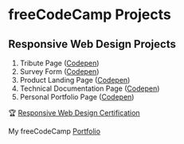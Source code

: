 # freeCodeCamp Projects
## Responsive Web Design Projects
1) Tribute Page ([Codepen](https://codepen.io/sesamhu/pen/PoPOMap))
2) Survey Form ([Codepen](https://codepen.io/sesamhu/pen/vYNaBBQ))
3) Product Landing Page ([Codepen](https://codepen.io/sesamhu/pen/zYvLRea))
4) Technical Documentation Page ([Codepen](https://codepen.io/sesamhu/pen/zYvMOxG))
5) Personal Portfolio Page ([Codepen](https://codepen.io/sesamhu/pen/zYvMOxG))

🏆 [Responsive Web Design Certification](https://www.freecodecamp.org/certification/sesam/responsive-web-design)

My freeCodeCamp [Portfolio](https://www.freecodecamp.org/sesam)